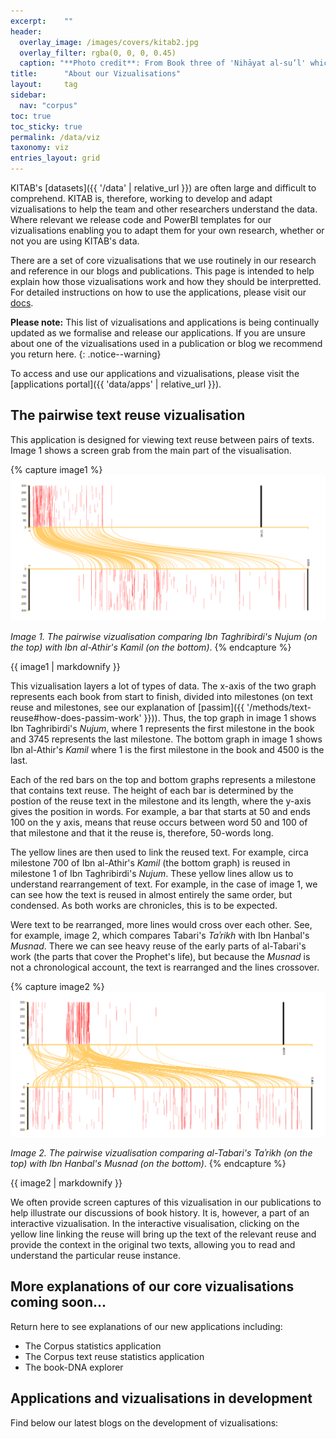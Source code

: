 ```yaml
---
excerpt:	""
header:
  overlay_image: /images/covers/kitab2.jpg
  overlay_filter: rgba(0, 0, 0, 0.45)
  caption: "**Photo credit**: From Book three of 'Nihāyat al-su’l' which gives instructions on using lances. Dated 773/1371 (Add. MS. 18866, f. 113r)"
title:		"About our Vizualisations"
layout:		tag
sidebar:
  nav: "corpus"
toc: true
toc_sticky: true
permalink: /data/viz
taxonomy: viz
entries_layout: grid
---
```


KITAB's [datasets]({{ '/data' | relative_url }}) are often large and difficult to comprehend. KITAB is, therefore, working to develop and adapt vizualisations to help the team and other researchers understand the data. Where relevant we release code and PowerBI templates for our vizualisations enabling you to adapt them for your own research, whether or not you are using KITAB's data.

There are a set of core vizualisations that we use routinely in our research and reference in our blogs and publications. This page is intended to help explain how those vizualisations work and how they should be interpretted. For detailed instructions on how to use the applications, please visit our [docs](). 

**Please note:** This list of vizualisations and applications is being continually updated as we formalise and release our applications. If you are unsure about one of the vizualisations used in a publication or blog we recommend you return here.
{: .notice--warning}

To access and use our applications and vizualisations, please visit the [applications portal]({{ 'data/apps' | relative_url }}).

## The pairwise text reuse vizualisation

This application is designed for viewing text reuse between pairs of texts. Image 1 shows a screen grab from the main part of the visualisation.

{% capture image1 %}
[![Pairwise visualisation](/images/methods/pair-wise-Nujum-Kamil.png)](/images/methods/pair-wise-Nujum-Kamil.png)

*Image 1. The pairwise vizualisation comparing Ibn Taghribirdi's Nujum (on the top) with Ibn al-Athir's Kamil (on the bottom)*.
{% endcapture %}

<div class="notice--primary">
{{ image1 | markdownify }}
</div>

This vizualisation layers a lot of types of data. The x-axis of the two graph represents each book from start to finish, divided into milestones (on text reuse and milestones, see our explanation of [passim]({{ '/methods/text-reuse#how-does-passim-work' }})). Thus, the top graph in image 1 shows Ibn Taghribirdi's *Nujum*, where 1 represents the first milestone in the book and 3745 represents the last milestone. The bottom graph in image 1 shows Ibn al-Athir's *Kamil* where 1 is the first milestone in the book and 4500 is the last. 

Each of the red bars on the top and bottom graphs represents a milestone that contains text reuse. The height of each bar is determined by the postion of the reuse text in the milestone and its length, where the y-axis gives the position in words. For example, a bar that starts at 50 and ends 100 on the y axis, means that reuse occurs between word 50 and 100 of that milestone and that it the reuse is, therefore, 50-words long. 

The yellow lines are then used to link the reused text. For example, circa milestone 700 of Ibn al-Athir's *Kamil* (the bottom graph) is reused in milestone 1 of Ibn Taghribirdi's *Nujum*. These yellow lines allow us to understand rearrangement of text. For example, in the case of image 1, we can see how the text is reused in almost entirely the same order, but condensed. As both works are chronicles, this is to be expected. 

Were text to be rearranged, more lines would cross over each other. See, for example, image 2, which compares Tabari's *Taʾrikh* with Ibn Hanbal's *Musnad*. There we can see heavy reuse of the early parts of al-Tabari's work (the parts that cover the Prophet's life), but because the *Musnad* is not a chronological account, the text is rearranged and the lines crossover.

{% capture image2 %}
[![Another pairwise visualisation](/images/methods/pair-wise-Tarikh-Musnad.png)](/images/methods/pair-wise-Tarikh-Musnad.png)

*Image 2. The pairwise vizualisation comparing al-Tabari's Taʾrikh (on the top) with Ibn Hanbal's Musnad (on the bottom)*.
{% endcapture %}

<div class="notice--primary">
{{ image2 | markdownify }}
</div>

We often provide screen captures of this vizualisation in our publications to help illustrate our discussions of book history. It is, however, a part of an interactive vizualisation. In the interactive visualisation, clicking on the yellow line linking the reuse will bring up the text of the relevant reuse and provide the context in the original two texts, allowing you to read and understand the particular reuse instance.

## More explanations of our core vizualisations coming soon...

Return here to see explanations of our new applications including:
* The Corpus statistics application
* The Corpus text reuse statistics application
* The book-DNA explorer

## Applications and vizualisations in development

Find below our latest blogs on the development of vizualisations:

